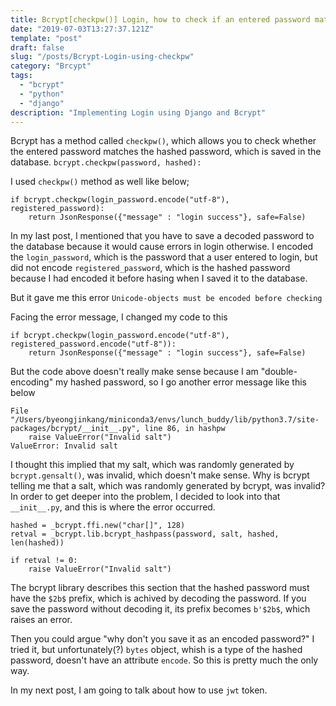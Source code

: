 ```yaml
---
title: Bcrypt[checkpw()] Login, how to check if an entered password matches the hashed password saved in the database
date: "2019-07-03T13:27:37.121Z"
template: "post"
draft: false
slug: "/posts/Bcrypt-Login-using-checkpw"
category: "Brcypt"
tags:
  - "bcrypt"
  - "python"
  - "django"
description: "Implementing Login using Django and Bcrypt"
---
```


Bcrypt has a method called `checkpw()`, which allows you to check whether the entered password matches the hashed password, which is saved in the database.
`bcrypt.checkpw(password, hashed):`

I used `checkpw()` method as well like below;

```
if bcrypt.checkpw(login_password.encode("utf-8"), registered_password):
    return JsonResponse({"message" : "login success"}, safe=False)
```

In my last post, I mentioned that you have to save a decoded password to the database because it would cause errors in login otherwise. I encoded the `login_password`, which is the password that a user entered to login, but did not encode `registered_password`, which is the hashed password because I had encoded it before hasing when I saved it to the database.

But it gave me this error
`Unicode-objects must be encoded before checking`

Facing the error message, I changed my code to this

```
if bcrypt.checkpw(login_password.encode("utf-8"), registered_password.encode("utf-8")):
    return JsonResponse({"message" : "login success"}, safe=False)
```

But the code above doesn't really make sense because I am "double-encoding" my hashed password, so I go another error message like this below

```
File "/Users/byeongjinkang/miniconda3/envs/lunch_buddy/lib/python3.7/site-packages/bcrypt/__init__.py", line 86, in hashpw
    raise ValueError("Invalid salt")
ValueError: Invalid salt
```

I thought this implied that my salt, which was randomly generated by `bcrypt.gensalt()`, was invalid, which doesn't make sense. Why is bcrypt telling me that a salt, which was randomly generated by bcrypt, was invalid? In order to get deeper into the problem, I decided to look into that `__init__.py`, and this is where the error occurred.

```
hashed = _bcrypt.ffi.new("char[]", 128)
retval = _bcrypt.lib.bcrypt_hashpass(password, salt, hashed, len(hashed))

if retval != 0:
    raise ValueError("Invalid salt")
```

The bcrypt library describes this section that the hashed password must have the `$2b$` prefix, which is achived by decoding the password. If you save the password without decoding it, its prefix becomes `b'$2b$`, which raises an error.

Then you could argue "why don't you save it as an encoded password?" I tried it, but unfortunately(?) `bytes` object, whish is a type of the hashed password, doesn't have an attribute `encode`. So this is pretty much the only way.

In my next post, I am going to talk about how to use `jwt` token.

